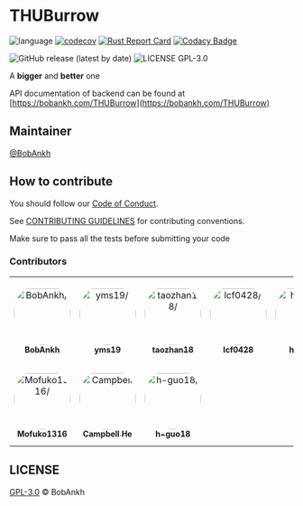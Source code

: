 # THUBurrow

![language](https://img.shields.io/github/languages/top/BobAnkh/THUBurrow?logo=rust&logoColor=orange)
[![codecov](https://codecov.io/gh/BobAnkh/THUBurrow/branch/main/graph/badge.svg?token=7QP055B1UK)](https://codecov.io/gh/BobAnkh/THUBurrow)
[![Rust Report Card](https://rust-reportcard.xuri.me/badge/github.com/BobAnkh/THUBurrow)](https://rust-reportcard.xuri.me/report/github.com/BobAnkh/THUBurrow)
[![Codacy Badge](https://app.codacy.com/project/badge/Grade/862ff67005124246a0811c1f8e47ea6d)](https://www.codacy.com/gh/BobAnkh/THUBurrow/dashboard?utm_source=github.com&amp;utm_medium=referral&amp;utm_content=BobAnkh/THUBurrow&amp;utm_campaign=Badge_Grade)

![GitHub release (latest by date)](https://img.shields.io/github/v/release/BobAnkh/THUBurrow?color=orange&logo=github-actions)
![LICENSE GPL-3.0](https://img.shields.io/github/license/BobAnkh/THUBurrow?logo=gpl)

A **bigger** and **better** one

API documentation of backend can be found at [https://bobankh.com/THUBurrow](https://bobankh.com/THUBurrow)

## Maintainer

[@BobAnkh](https://github.com/BobAnkh)

## How to contribute

You should follow our [Code of Conduct](/CODE_OF_CONDUCT.md).

See [CONTRIBUTING GUIDELINES](/CONTRIBUTING.md) for contributing conventions.

Make sure to pass all the tests before submitting your code

### Contributors

<table>
<tr>
    <td align="center" style="word-wrap: break-word; width: 150.0; height: 150.0">
        <a href=https://github.com/BobAnkh>
            <img src=https://avatars.githubusercontent.com/u/44333669?v=4 width="100;"  style="border-radius:50%;align-items:center;justify-content:center;overflow:hidden;padding-top:10px" alt=BobAnkh/>
            <br />
            <sub style="font-size:14px"><b>BobAnkh</b></sub>
        </a>
    </td>
    <td align="center" style="word-wrap: break-word; width: 150.0; height: 150.0">
        <a href=https://github.com/yms19>
            <img src=https://avatars.githubusercontent.com/u/66866460?v=4 width="100;"  style="border-radius:50%;align-items:center;justify-content:center;overflow:hidden;padding-top:10px" alt=yms19/>
            <br />
            <sub style="font-size:14px"><b>yms19</b></sub>
        </a>
    </td>
    <td align="center" style="word-wrap: break-word; width: 150.0; height: 150.0">
        <a href=https://github.com/taozhan18>
            <img src=https://avatars.githubusercontent.com/u/91649276?v=4 width="100;"  style="border-radius:50%;align-items:center;justify-content:center;overflow:hidden;padding-top:10px" alt=taozhan18/>
            <br />
            <sub style="font-size:14px"><b>taozhan18</b></sub>
        </a>
    </td>
    <td align="center" style="word-wrap: break-word; width: 150.0; height: 150.0">
        <a href=https://github.com/lcf0428>
            <img src=https://avatars.githubusercontent.com/u/91649383?v=4 width="100;"  style="border-radius:50%;align-items:center;justify-content:center;overflow:hidden;padding-top:10px" alt=lcf0428/>
            <br />
            <sub style="font-size:14px"><b>lcf0428</b></sub>
        </a>
    </td>
    <td align="center" style="word-wrap: break-word; width: 150.0; height: 150.0">
        <a href=https://github.com/hukz18>
            <img src=https://avatars.githubusercontent.com/u/49591637?v=4 width="100;"  style="border-radius:50%;align-items:center;justify-content:center;overflow:hidden;padding-top:10px" alt=hukz18/>
            <br />
            <sub style="font-size:14px"><b>hukz18</b></sub>
        </a>
    </td>
    <td align="center" style="word-wrap: break-word; width: 150.0; height: 150.0">
        <a href=https://github.com/ggbot123>
            <img src=https://avatars.githubusercontent.com/u/91649311?v=4 width="100;"  style="border-radius:50%;align-items:center;justify-content:center;overflow:hidden;padding-top:10px" alt=ggbot123/>
            <br />
            <sub style="font-size:14px"><b>ggbot123</b></sub>
        </a>
    </td>
</tr>
<tr>
    <td align="center" style="word-wrap: break-word; width: 150.0; height: 150.0">
        <a href=https://github.com/Mofuko1316>
            <img src=https://avatars.githubusercontent.com/u/55481739?v=4 width="100;"  style="border-radius:50%;align-items:center;justify-content:center;overflow:hidden;padding-top:10px" alt=Mofuko1316/>
            <br />
            <sub style="font-size:14px"><b>Mofuko1316</b></sub>
        </a>
    </td>
    <td align="center" style="word-wrap: break-word; width: 150.0; height: 150.0">
        <a href=https://github.com/duskmoon314>
            <img src=https://avatars.githubusercontent.com/u/20477228?v=4 width="100;"  style="border-radius:50%;align-items:center;justify-content:center;overflow:hidden;padding-top:10px" alt=Campbell He/>
            <br />
            <sub style="font-size:14px"><b>Campbell He</b></sub>
        </a>
    </td>
    <td align="center" style="word-wrap: break-word; width: 150.0; height: 150.0">
        <a href=https://github.com/h-guo18>
            <img src=https://avatars.githubusercontent.com/u/67671475?v=4 width="100;"  style="border-radius:50%;align-items:center;justify-content:center;overflow:hidden;padding-top:10px" alt=h-guo18/>
            <br />
            <sub style="font-size:14px"><b>h-guo18</b></sub>
        </a>
    </td>
</tr>
</table>

## LICENSE

[GPL-3.0](/LICENSE) © BobAnkh
